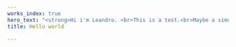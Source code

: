 ```yaml
---
works_index: true
hero_text: "<strong>Hi i'm Leandro. <br>This is a test.<br>Maybe a simulation.</strong>"
title: Hello world

---
```

<Hero :text="$page.frontmatter.hero_text" />
<WorksList />